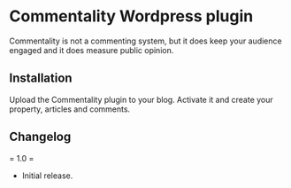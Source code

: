 # Commentality Wordpress plugin

Commentality is not a commenting system, but it does keep your audience engaged and it does measure public opinion.

## Installation

Upload the Commentality plugin to your blog. Activate it and create your property, articles and comments.

## Changelog

= 1.0 =
* Initial release.
